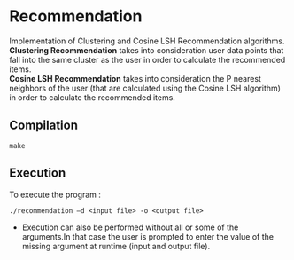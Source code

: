 # Recommendation  
Implementation of Clustering and Cosine LSH Recommendation algorithms.  
**Clustering Recommendation** takes into consideration user data points that fall into the same cluster as the user in order to calculate the recommended items.  
**Cosine LSH Recommendation** takes into consideration the P nearest neighbors of the user (that are calculated using the Cosine LSH algorithm) in order to calculate the recommended items.


## Compilation
~~~
make
~~~

## Execution 
To execute the program :
~~~
./recommendation –d <input file> -o <output file>
~~~
- Execution can also be performed without all or some of the arguments.In that case the user is prompted to enter the value of the missing argument at runtime (input and output file).  
